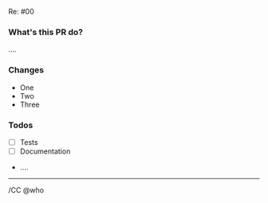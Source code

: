 Re: #00

### What's this PR do?

....

### Changes

- One
- Two
- Three

### Todos

- [ ] Tests 
- [ ] Documentation
- ....

---

/CC @who
